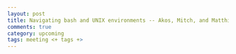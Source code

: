 ```yaml
---
layout: post
title: Navigating bash and UNIX environments -- Akos, Mitch, and Matthias
comments: true
category: upcoming
tags: meeting <+ tags +>
---
```



